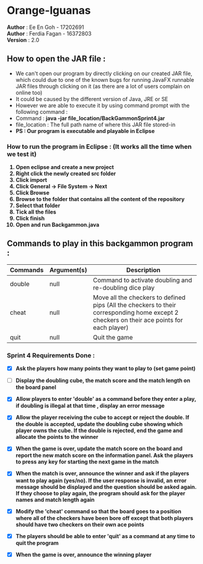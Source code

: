 # Orange-Iguanas
<b>Author</b>  : Ee En Goh    - 17202691<br/>
<b>Author</b>  : Ferdia Fagan - 16372803<br/>
<b>Version</b> : 2.0 


## How to open the JAR file :
* We can't open our program by directly clicking on our created JAR file, which could due to one of the known bugs for running JavaFX runnable JAR files through clicking on it (as there are a lot of users complain on online too)<br>
* It could be caused by the different version of Java, JRE or SE<br>
* However we are able to execute it by using command prompt with the following command :<br>
* Command : <b>java -jar file_location/BackGammonSprint4.jar</b> <br>
* file_location : The full path name of where this JAR file stored-in<br>
* <b>PS : Our program is executable and playable in Eclipse<br/>

### How to run the program in Eclipse : (It works all the time when we test it)
1. Open eclipse and create a new project
2. Right click the newly created src folder
3. Click import
4. Click General -> File System -> Next
5. Click Browse
6. Browse to the folder that contains all the content of the repository
7. Select that folder
8. Tick all the files 
9. Click finish
10. Open and run Backgammon.java

## Commands to play in this backgammon program :

Commands  | Argument(s) | Description
----------|-------------|----------------------------------------------------------------------------------------------
double    | null        | Command to activate doubling and re-doubling dice play
cheat     | null        | Move all the checkers to defined pips (All the checkers to their corresponding home except 2 checkers on their ace points for each player)
quit      | null        | Quit the game

### Sprint 4 Requirements Done :
- [x] Ask the players how many points they want to play to (set game point) <br>
- [ ] Display the doubling cube, the match score and the match length on the board panel<br>
- [x] Allow players to enter 'double' as a command before they enter a play, if doubling is illegal at that time , display an error message<br>
- [x] Allow the player receiving the cube to accept or reject the double. If the double is accepted, update the doubling cube showing which player owns the cube. If the double is rejected, end the game and allocate the points to the winner<br>
- [x] When the game is over, update the match score on the board and report the new match score on the information panel. Ask the players to press any key for starting the next game in the match<br>
- [x] When the match is over, announce the winner and ask if the players want to play again (yes/no). If the user response is invalid, an error message should be displayed and the question should be asked again. If they choose to play again, the program should ask for the player names and match length again<br>
- [x] Modify the 'cheat' command so that the board goes to a position where all of the checkers have been bore off except that both players should have two checkers on their own ace points
- [x] The players should be able to enter 'quit' as a command at any time to quit the program
- [x] When the game is over, announce the winning player<br>

